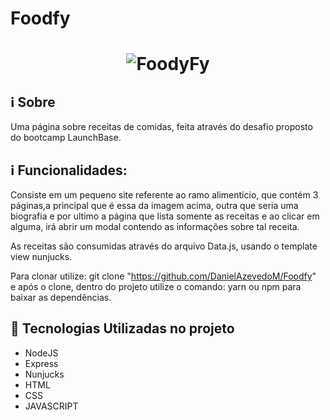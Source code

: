 # Foodfy

<h1 align="center">
    <img alt="FoodyFy" src="https://i.imgur.com/ozV5HOw.jpg width="400px" />
</h1>
                                                                         
## :information_source: Sobre
Uma página sobre receitas de comidas, feita através do desafio proposto do bootcamp LaunchBase.

## :information_source: Funcionalidades:
Consiste em um pequeno site referente ao ramo alimentício, que contém 3 páginas,a principal que é essa da imagem acima, outra que seria uma biografia e por ultimo a página que lista somente as receitas e ao clicar em alguma, irá abrir um modal contendo as informações sobre tal receita.

As receitas são consumidas através do arquivo Data.js, usando o template view nunjucks.

Para clonar utilize: git clone "https://github.com/DanielAzevedoM/Foodfy" </br>
e após o clone, dentro do projeto utilize o comando: yarn ou npm para baixar as dependências.

## :rocket: Tecnologias Utilizadas no projeto
- NodeJS
- Express
- Nunjucks
- HTML
- CSS
- JAVASCRIPT
